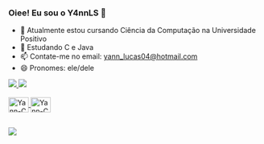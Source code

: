 ### Oiee! Eu sou o Y4nnLS 👋

- 🔭 Atualmente estou cursando Ciência da Computação na Universidade Positivo
- 🌱 Estudando C e Java
- 📫 Contate-me no email: yann_lucas04@hotmail.com
- 😄 Pronomes: ele/dele
 
<div>
  <a href="https://github.com/Y4nnLs">
    <img height"180em" src="https://github-readme-stats.vercel.app/api?username=Y4nnLs&show_icons=true&theme=dark&include_all_commits=true&cont_private-true"/>
    <img height"180em" src="https://github-readme-stats.vercel.app/api/top-langs/?username=Y4nnLs&layout=compact&langs_cout=16&theme=dark"/>
 </div>

  <div style="display: inline_block"><br>
    <img align="center" alt="Yann-C" height="30" width="40" src="https://cdn.jsdelivr.net/gh/devicons/devicon/icons/c/c-original.svg"/>
    <img align="center" alt="Yann-C" height="30" width="40" src="https://cdn.jsdelivr.net/gh/devicons/devicon/icons/java/java-original.svg" />
  </div>
  
  ##
  
  <div>
    <a href="https://www.linkedin.com/in/yann-lucas-luz" target="_blank">
      <img src="https://img.shields.io/badge/LinkedIn-0077B5?style=for-the-badge&logo=linkedin&logoColor=white" target="_blank"></a>
  </div>
